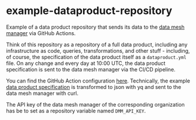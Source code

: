 # example-dataproduct-repository
Example of a data product repository that sends its data to the [data mesh manager](https://www.datamesh-manager.com/) via GitHub Actions.

Think of this repository as a repository of a full data product, including any infrastructure as code, queries, transformations, and other stuff - including, of course, the specification of the data product itself as a `dataproduct.yml` file. On any change and every day at 10:00 UTC, the data product specification is sent to the data mesh manager via the CI/CD pipeline. 

You can find the GitHub Action configuration [here](.github/workflows/data-product.yml).
Technically, the example [data product specification](dataproduct.yml) is transformed to json with yq and sent to the data mesh manager with curl.

The API key of the data mesh manager of the corresponding organization has be to set as a repository variable named `DMM_API_KEY`.
